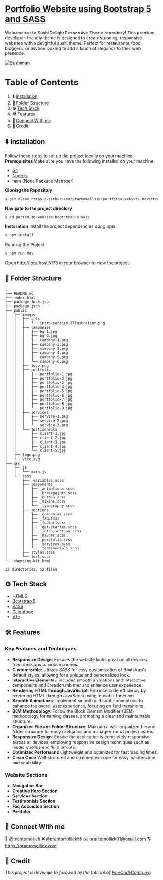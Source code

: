 # [Portfolio Website using Bootstrap 5 and SASS](#)

Welcome to the Sushi Delight Responsive Theme repository! This premium, developer-friendly theme is designed to create stunning, responsive websites with a delightful sushi theme. Perfect for restaurants, food bloggers, or anyone looking to add a touch of elegance to their web presence.

[![Sushiman](./sushiman.png "a title")](#)

# Table of Contents

1. ⬇️ [Installation](#installation)
2. 📂 [Folder Structure](#folder-structure)
3. ⚙️ [Tech Stack](#tack-stack)
4. 🛠️ [Features](#features)
5. 🤝 [Connect With me](#contact)
6. 🧾 [Credit](#credit)

## <a name="installation">⬇️ Installation</a>

Follow these steps to set up the project locally on your machine.
**Prerequisites**
Make sure you have the following installed on your machine:

-   [Git](https://git-scm.com/)
-   [Node.js](https://nodejs.org/en)
-   [npm](https://www.npmjs.com/) (Node Package Manager)

**Cloning the Repository**

```bash
$ git clone https://github.com/prantomollick/portfolio-website-bootstrap-5-sass.git
```

**Navigate to the project directory**

```bash
$ cd portfolio-website-bootstrap-5-sass
```

**Installation**
Install the project dependencies using npm:

```bash
$ npm install
```

Running the Project

```bash
$ npm run dev
```

Open http://localhost:5173 in your browser to view the project.

## <a name="folder-structure">📂 Folder Structure</a>

```
.
├── README.md
├── index.html
├── package-lock.json
├── package.json
├── public
│   ├── images
│   │   ├── arts
│   │   │   └── intro-section-illustration.png
│   │   ├── campanies
│   │   │   ├── bg-1.jpg
│   │   │   ├── bg-2.jpg
│   │   │   ├── campany-1.png
│   │   │   ├── campany-2.png
│   │   │   ├── campany-3.png
│   │   │   ├── campany-4.png
│   │   │   ├── campany-5.png
│   │   │   └── campany-6.png
│   │   ├── logo.png
│   │   ├── portfolio
│   │   │   ├── portfolio-1.jpg
│   │   │   ├── portfolio-2.jpg
│   │   │   ├── portfolio-3.jpg
│   │   │   ├── portfolio-4.jpg
│   │   │   ├── portfolio-5.jpg
│   │   │   ├── portfolio-6.jpg
│   │   │   ├── portfolio-7.jpg
│   │   │   ├── portfolio-8.jpg
│   │   │   └── portfolio-9.jpg
│   │   ├── services
│   │   │   ├── service-1.png
│   │   │   ├── service-2.png
│   │   │   └── service-3.png
│   │   └── testimonials
│   │       ├── client-1.jpg
│   │       ├── client-2.jpg
│   │       ├── client-3.jpg
│   │       ├── client-4.jpg
│   │       └── client-5.jpg
│   ├── logo.png
│   └── vite.svg
├── src
│   ├── js
│   │   └── main.js
│   └── scss
│       ├── _variables.scss
│       ├── components
│       │   ├── _animations.scss
│       │   ├── _breakpoints.scss
│       │   ├── _button.scss
│       │   ├── _mixins.scss
│       │   └── _typography.scss
│       ├── sections
│       │   ├── _companies.scss
│       │   ├── _faq.scss
│       │   ├── _footer.scss
│       │   ├── _get-started.scss
│       │   ├── _intro-section.scss
│       │   ├── _navbar.scss
│       │   ├── _portfolio.scss
│       │   ├── _services.scss
│       │   └── _testimonials.scss
│       ├── styles.scss
│       └── test.scss
└── themeing-kit.html

12 directories, 52 files
```

## <a name="tack-stack">⚙️ Tech Stack</a>

-   [HTML5](https://www.w3.org/TR/2012/WD-html-markup-20121025/elements.html)
-   [Bootstrap 5](https://getbootstrap.com/)
-   [SASS](https://sass-lang.com/)
-   [GLightbox](https://biati-digital.github.io/glightbox/)
-   [Vite](https://vitejs.dev/guide/)

## <a name="features">🛠️ Features</a>

### Key Features and Techniques

-   **Responsive Design**: Ensures the website looks great on all devices, from desktops to mobile phones.
-   **Customizable**: Utilizes SASS for easy customization of Bootstrap’s default styles, allowing for a unique and personalized look.
-   **Interactive Elements:**: Includes smooth animations and interactive components and Breadcrumb menu to enhance user experience.
-   **Rendering HTML through JavaScript**: Enhance code efficiency by rendering HTML through JavaScript using reusable functions.
-   **Smooth Animations**: Implement smooth and subtle animations to enhance the overall user experience, focusing on fluid transitions.
-   **BEM Methodology**: Follow the Block Element Modifier (BEM) methodology for naming classes, promoting a clear and maintainable structure.
-   **Organized File and Folder Structure**: Maintain a well-organized file and folder structure for easy navigation and management of project assets.
-   **Responsive Design**: Ensure the application is completely responsive across all devices, employing responsive design techniques such as media queries and fluid layouts.
-   **Optimized Performanc** Lightweight and optimized for fast loading times.
-   **Clean Code** Well-strctured and commented code for easy maintenance and scalability.

### Website Sections

-   **Navigation Bar**
-   **Creative Hero Section**
-   **Services Section**
-   **Testimonials Section**
-   **Faq Accordion Section**
-   **Portfolio**

## <a name="contact">🤝 Connect With me</a>

👥 [@prantomollick](https://www.linkedin.com/in/prantomollick/)
❌ [@prantomollick55](https://x.com/prantomollick55)
✉️ [prantomollick01@gmail.com](mailto:prantomollick01@gmail.com)
🌎 https://prantomollick.com

## <a name="credit">🧾 Credit</a>

<em><samll>This project is develope to followed by the tutorial of [FreeCodeCamp.org](https://www.youtube.com/watch?v=iJKCj8uAHz8&t=6649s)</samll></em>
